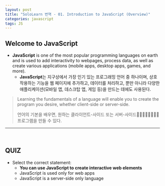 ```yaml
---
layout: post
title: "SoloLearn 번역 - 01. Introduction to JavaScript (Overview)"
categories: javascript
tags: JS
---
```


## Welcome to JavaScript

- **JavaScript** is one of the most popular programming languages on earth and is used to add interactivity to webpages, process data, as well as create various applications (mobile apps, desktop apps, games, and more).
  - **JavaScript**는 지구상에서 가장 인기 있는 프로그래밍 언어 중 하나이며, 상호작용하는 기능을 웹 페이지에 추가하고, 데이터를 처리하고, 뿐만 아니라 다양한 애플리케이션(모바일 앱, 데스크탑 앱, 게임 등)을 만드는 데에도 사용된다.

> Learning the fundamentals of a language will enable you to create the program you desire, whether client-side or server-side.
>
> 언어의 기본을 배우면, 원하는 클라이언트-사이드 또는 서버-사이드 프로그램을 만들 수 있다.

------

<br>

## QUIZ

- Select the correct statement:
  - **You can use JavaScript to create interactive web elements**
  - JavaScript is used only for web apps
  - JavaScript is a server-side only language

<br>